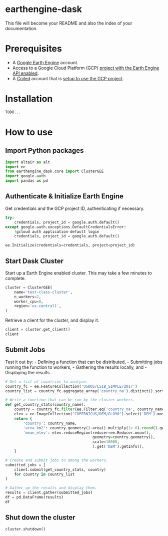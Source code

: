 # earthengine-dask

<!-- WARNING: THIS FILE WAS AUTOGENERATED! DO NOT EDIT! -->

This file will become your README and also the index of your
documentation.

# Prerequisites

- A [Google Earth Engine](https://earthengine.google.com/) account.
- Access to a Google Cloud Platform (GCP) [project with the Earth Engine
  API
  enabled](https://developers.google.com/earth-engine/cloud/earthengine_cloud_project_setup).
- A [Coiled](https://www.coiled.io/) account that is [setup to use the
  GCP project](https://docs.coiled.io/user_guide/setup/gcp/cli.html).

# Installation

``` sh
TODO...
```

# How to use

## Import Python packages

``` python
import altair as alt
import ee
from earthengine_dask.core import ClusterGEE
import google.auth
import pandas as pd
```

## Authenticate & Initialize Earth Engine

Get credentials and the GCP project ID, authenticating if necessary.

``` python
try:
    credentials, project_id = google.auth.default()
except google.auth.exceptions.DefaultCredentialsError:
    !gcloud auth application-default login
    credentials, project_id = google.auth.default()

ee.Initialize(credentials=credentials, project=project_id)
```

## Start Dask Cluster

Start up a Earth Engine enabled cluster. This may take a few minutes to
complete.

``` python
cluster = ClusterGEE(
    name='test-class-cluster',
    n_workers=2,
    worker_cpu=8,
    region='us-central1',
)
```

Retrieve a client for the cluster, and display it.

``` python
client = cluster.get_client()
client
```

## Submit Jobs

Test it out by: - Defining a function that can be distributed, -
Submitting jobs running the function to workers, - Gathering the results
locally, and - Displaying the results

``` python
# Get a list of countries to analyze.
country_fc = ee.FeatureCollection('USDOS/LSIB_SIMPLE/2017')
country_list = country_fc.aggregate_array('country_na').distinct().sort().getInfo()

# Write a function that can be run by the cluster workers. 
def get_country_stats(country_name):
    country = country_fc.filter(ee.Filter.eq('country_na', country_name))
    elev = ee.ImageCollection("COPERNICUS/DEM/GLO30").select('DEM').mosaic()
    return {
        'country': country_name, 
        'area_km2': country.geometry().area().multiply(1e-6).round().getInfo(), 
        'mean_elev': elev.reduceRegion(reducer=ee.Reducer.mean(),
                                       geometry=country.geometry(),
                                       scale=10000,
                                       ).get('DEM').getInfo(),
    }

# Create and submit jobs to among the workers.
submitted_jobs = [
    client.submit(get_country_stats, country)
    for country in country_list
]

# Gather up the results and display them.
results = client.gather(submitted_jobs)
df = pd.DataFrame(results)
df
```

## Shut down the cluster

``` python
cluster.shutdown()
```
